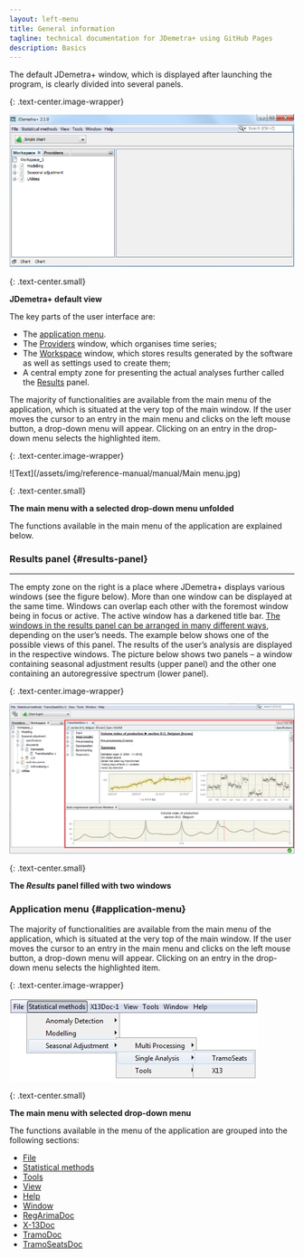 ```yaml
---
layout: left-menu
title: General information
tagline: technical documentation for JDemetra+ using GitHub Pages
description: Basics
---
```

The default JDemetra+ window, which is displayed after launching the program, is clearly divided into several panels. 

{: .text-center.image-wrapper}

![Text](/assets/img/reference-manual/manual/A_Ref4.jpg)

{: .text-center.small}

**JDemetra+ default view**

The key parts of the user interface are: 
* The [application menu](#application-menu).
* The [Providers](data-providers.html) window, which organises time series; 
* The [Workspace](workspace.html) window, which stores results generated by the software as well as settings used to create them; 
* A central empty zone for presenting the actual analyses further called the [Results](#results-panel) panel.


The majority of functionalities are available from the main menu of the 
application, which is situated at the very top of the main window. If 
the user moves the cursor to an entry in the main menu and clicks on the 
left mouse button, a drop-down menu will appear. Clicking on an entry in 
the drop-down menu selects the highlighted item. 

{: .text-center.image-wrapper}

![Text](/assets/img/reference-manual/manual/Main menu.jpg)

{: .text-center.small}

**The main menu with a selected drop-down menu unfolded**

The functions available in the main menu of the application are explained below.
 
 
### Results panel {#results-panel}
-------------

The empty zone on the right is a place where JDemetra+ displays various
windows (see the figure below). More than one window can be displayed at the same
time. Windows can overlap each other with the foremost window being in
focus or active. The active window has a darkened title bar. [The windows
in the results panel can be arranged in many different ways](../reference-manual/window.html), depending
on the user’s needs. The example below shows one of the
possible views of this panel. The results of the user’s analysis are
displayed in the respective windows. The picture below shows two panels
– a window containing seasonal adjustment results (upper panel) and the
other one containing an autoregressive spectrum (lower panel).

{: .text-center.image-wrapper}

![Text](/assets/img/reference-manual/manual/A_Ref9.jpg)

{: .text-center.small}
 
**The *Results* panel filled with two windows**

### Application menu {#application-menu}

The majority of functionalities are available from the main menu of the
application, which is situated at the very top of the main window. If
the user moves the cursor to an entry in the main menu and clicks on the
left mouse button, a drop-down menu will appear. Clicking on an entry in
the drop-down menu selects the highlighted item.

{: .text-center.image-wrapper}

![Text](/assets/img/reference-manual/manual/A_Ref10.jpg)

{: .text-center.small}
 
**The main menu with selected drop-down menu**

The functions available in the menu of the application are grouped into the following sections:
* [File](file.html)
* [Statistical methods](statistical-methods.html)
* [Tools](tools.html)
* [View](view.html)
* [Help](help.html)
* [Window](window.html)
* [RegArimaDoc](regarimadoc.html)
* [X-13Doc](x-13doc.html)
* [TramoDoc](tramodoc.html)
* [TramoSeatsDoc](tramoseatsdoc.html)

